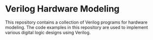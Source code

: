# Verilog Hardware Modeling

This repository contains a collection of Verilog programs for hardware modeling. The code examples in this repository are used to implement various digital logic designs using Verilog.
